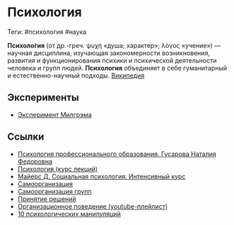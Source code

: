 # Психология

Теги: #психология #наука 

**Психоло́гия** (от др.-греч. ψυχή «душа; характер»; λόγος «учение») — научная дисциплина, изучающая закономерности возникновения, развития и функционирования психики и психической деятельности человека и групп людей. **Психология** объединяет в себе гуманитарный и естественно-научный подходы. [Википедия](https://ru.wikipedia.org/wiki/%D0%9F%D1%81%D0%B8%D1%85%D0%BE%D0%BB%D0%BE%D0%B3%D0%B8%D1%8F)

## Эксперименты

- [Эксперимент Милгрэма](https://ru.wikipedia.org/wiki/%D0%AD%D0%BA%D1%81%D0%BF%D0%B5%D1%80%D0%B8%D0%BC%D0%B5%D0%BD%D1%82_%D0%9C%D0%B8%D0%BB%D0%B3%D1%80%D1%8D%D0%BC%D0%B0)

## Ссылки

* [Психология профессионального образования. Гусарова Наталия Федоровна](%D0%9F%D1%81%D0%B8%D1%85%D0%BE%D0%BB%D0%BE%D0%B3%D0%B8%D1%8F%20%D0%BF%D1%80%D0%BE%D1%84%D0%B5%D1%81%D1%81%D0%B8%D0%BE%D0%BD%D0%B0%D0%BB%D1%8C%D0%BD%D0%BE%D0%B3%D0%BE%20%D0%BE%D0%B1%D1%80%D0%B0%D0%B7%D0%BE%D0%B2%D0%B0%D0%BD%D0%B8%D1%8F.%20%D0%93%D1%83%D1%81%D0%B0%D1%80%D0%BE%D0%B2%D0%B0%20%D0%9D%D0%B0%D1%82%D0%B0%D0%BB%D0%B8%D1%8F%20%D0%A4%D0%B5%D0%B4%D0%BE%D1%80%D0%BE%D0%B2%D0%BD%D0%B0.md)
* [Психология (курс лекций)](https://youtube.com/playlist?list=PLABDDtc8dA2n66HDz6kf8M2_EPx8-VaYf)
* [Майерс Д. Социальная психология: Интенсивный курс](http://pedlib.ru/Books/1/0443/index.shtml)
* [Самоорганизация](%D0%A1%D0%B0%D0%BC%D0%BE%D0%BE%D1%80%D0%B3%D0%B0%D0%BD%D0%B8%D0%B7%D0%B0%D1%86%D0%B8%D1%8F.md)
* [Самоорганизация групп](%D0%A1%D0%B0%D0%BC%D0%BE%D0%BE%D1%80%D0%B3%D0%B0%D0%BD%D0%B8%D0%B7%D0%B0%D1%86%D0%B8%D1%8F%20%D0%B3%D1%80%D1%83%D0%BF%D0%BF.md)
* [Принятие решений](%D0%9F%D1%80%D0%B8%D0%BD%D1%8F%D1%82%D0%B8%D0%B5%20%D1%80%D0%B5%D1%88%D0%B5%D0%BD%D0%B8%D0%B9.md)
* [Организационное поведение (youtube-плейлист)](%D0%9E%D1%80%D0%B3%D0%B0%D0%BD%D0%B8%D0%B7%D0%B0%D1%86%D0%B8%D0%BE%D0%BD%D0%BD%D0%BE%D0%B5%20%D0%BF%D0%BE%D0%B2%D0%B5%D0%B4%D0%B5%D0%BD%D0%B8%D0%B5%20(youtube-%D0%BF%D0%BB%D0%B5%D0%B9%D0%BB%D0%B8%D1%81%D1%82).md)
* [10 психологических манипуляций](10%20%D0%BF%D1%81%D0%B8%D1%85%D0%BE%D0%BB%D0%BE%D0%B3%D0%B8%D1%87%D0%B5%D1%81%D0%BA%D0%B8%D1%85%20%D0%BC%D0%B0%D0%BD%D0%B8%D0%BF%D1%83%D0%BB%D1%8F%D1%86%D0%B8%D0%B9.md)
